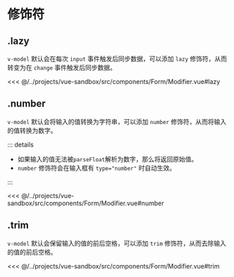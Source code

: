 # 修饰符

## .lazy

`v-model` 默认会在每次 `input` 事件触发后同步数据，可以添加 `lazy` 修饰符，从而转变为在 `change` 事件触发后同步数据。

<<< @/../projects/vue-sandbox/src/components/Form/Modifier.vue#lazy

## .number

`v-model` 默认会将输入的值转换为字符串，可以添加 `number` 修饰符，从而将输入的值转换为数字。

::: details

- 如果输入的值无法被`parseFloat`解析为数字，那么将返回原始值。
- `number` 修饰符会在输入框有 `type="number"` 时自动生效。

:::

<<< @/../projects/vue-sandbox/src/components/Form/Modifier.vue#number

## .trim

`v-model` 默认会保留输入的值的前后空格，可以添加 `trim` 修饰符，从而去除输入的值的前后空格。

<<< @/../projects/vue-sandbox/src/components/Form/Modifier.vue#trim
